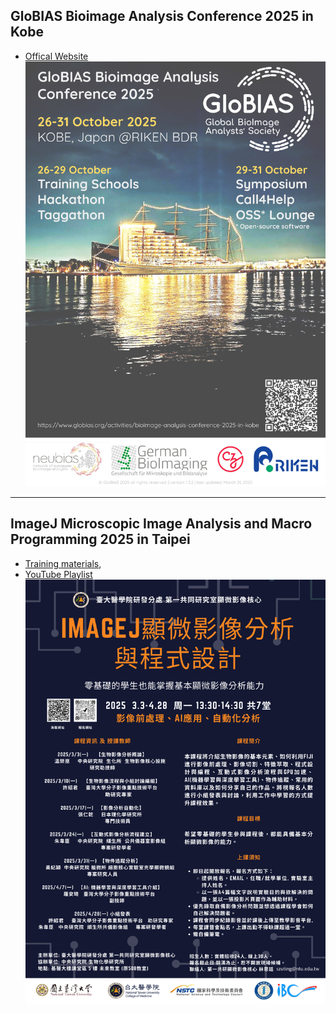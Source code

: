 
## GloBIAS Bioimage Analysis Conference 2025 in Kobe 
- [Offical Website](https://www.globias.org/activities/bioimage-analysis-conference-2025-in-kobe)
![GloBIAS 2025](images/GloBIAS2025_advertising-poster_v1p32.jpg)

---------------------------------

## ImageJ Microscopic Image Analysis and Macro Programming 2025 in Taipei
- [Training materials](https://github.com/EABIAS/2025-ImageJ-Micro-Image-Analysis-and-Programming_Taipei),  
- [YouTube Playlist](https://youtube.com/playlist?list=PL_9oCBBWdG8mLVflK-MJ3YkUPmhwpKO1s&si=dzi0C2x5MDti2cIO)
![2025_workshop](images/2025_EABIAS_workshop_poster.png)






